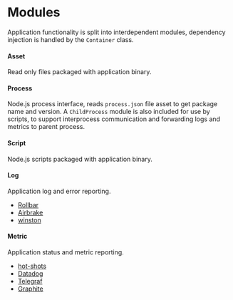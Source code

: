 # Modules

Application functionality is split into interdependent modules, dependency injection is handled by the `Container` class.

#### Asset

Read only files packaged with application binary.

#### Process

Node.js process interface, reads `process.json` file asset to get package name and version. A `ChildProcess` module is also included for use by scripts, to support interprocess communication and forwarding logs and metrics to parent process.

#### Script

Node.js scripts packaged with application binary.

#### Log

Application log and error reporting.

-   [Rollbar](https://rollbar.com/)
-   [Airbrake](https://airbrake.io/)
-   [winston](https://github.com/winstonjs/winston)

#### Metric

Application status and metric reporting.

-   [hot-shots](https://github.com/brightcove/hot-shots)
-   [Datadog](https://www.datadoghq.com/)
-   [Telegraf](https://www.influxdata.com/time-series-platform/telegraf/)
-   [Graphite](https://graphiteapp.org/)
